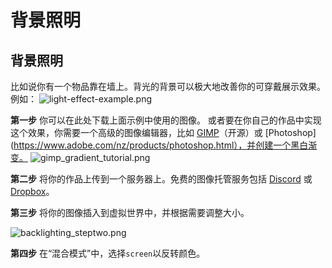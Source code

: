 # 背景照明

## 背景照明
比如说你有一个物品靠在墙上。背光的背景可以极大地改善你的可穿戴展示效果。
例如：
![light-effect-example.png](/light-effect-example.png)

**第一步**
你可以在此处下载上面示例中使用的图像。
或者要在你自己的作品中实现这个效果，你需要一个高级的图像编辑器，比如 [GIMP](https://www.gimp.org/)（开源）或 [Photoshop](https://www.adobe.com/nz/products/photoshop.html），并创建一个黑白渐变。
![gimp_gradient_tutorial.png](/gimp_gradient_tutorial.png)

**第二步**
将你的作品上传到一个服务器上。免费的图像托管服务包括 [Discord](https://discord.gg/rQVMQax) 或 [Dropbox](https://www.dropbox.com/)。

**第三步**
将你的图像插入到虚拟世界中，并根据需要调整大小。

![backlighting_steptwo.png](/backlighting_steptwo.png)

**第四步**
在“混合模式”中，选择``screen``以反转颜色。